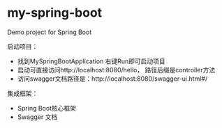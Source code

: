 # my-spring-boot
Demo project for Spring Boot

启动项目：
    
- 找到MySpringBootApplication 右键Run即可启动项目
- 启动可直接访问http://localhost:8080/hello，  路径后缀是controller方法
- 访问swagger文档路径是：http://localhost:8080/swagger-ui.html#/

集成框架：

- Spring Boot核心框架
- Swagger 文档
